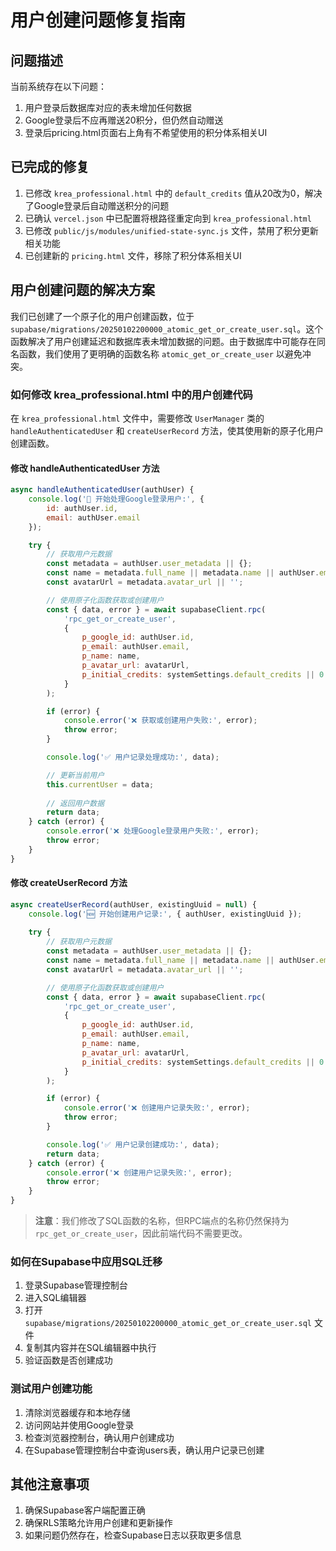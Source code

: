 # 用户创建问题修复指南

## 问题描述

当前系统存在以下问题：
1. 用户登录后数据库对应的表未增加任何数据
2. Google登录后不应再赠送20积分，但仍然自动赠送
3. 登录后pricing.html页面右上角有不希望使用的积分体系相关UI

## 已完成的修复

1. 已修改 `krea_professional.html` 中的 `default_credits` 值从20改为0，解决了Google登录后自动赠送积分的问题
2. 已确认 `vercel.json` 中已配置将根路径重定向到 `krea_professional.html`
3. 已修改 `public/js/modules/unified-state-sync.js` 文件，禁用了积分更新相关功能
4. 已创建新的 `pricing.html` 文件，移除了积分体系相关UI

## 用户创建问题的解决方案

我们已创建了一个原子化的用户创建函数，位于 `supabase/migrations/20250102200000_atomic_get_or_create_user.sql`。这个函数解决了用户创建延迟和数据库表未增加数据的问题。由于数据库中可能存在同名函数，我们使用了更明确的函数名称 `atomic_get_or_create_user` 以避免冲突。

### 如何修改 krea_professional.html 中的用户创建代码

在 `krea_professional.html` 文件中，需要修改 `UserManager` 类的 `handleAuthenticatedUser` 和 `createUserRecord` 方法，使其使用新的原子化用户创建函数。

#### 修改 handleAuthenticatedUser 方法

```javascript
async handleAuthenticatedUser(authUser) {
    console.log('🔐 开始处理Google登录用户:', {
        id: authUser.id,
        email: authUser.email
    });

    try {
        // 获取用户元数据
        const metadata = authUser.user_metadata || {};
        const name = metadata.full_name || metadata.name || authUser.email?.split('@')[0] || 'User';
        const avatarUrl = metadata.avatar_url || '';

        // 使用原子化函数获取或创建用户
        const { data, error } = await supabaseClient.rpc(
            'rpc_get_or_create_user',
            {
                p_google_id: authUser.id,
                p_email: authUser.email,
                p_name: name,
                p_avatar_url: avatarUrl,
                p_initial_credits: systemSettings.default_credits || 0
            }
        );

        if (error) {
            console.error('❌ 获取或创建用户失败:', error);
            throw error;
        }

        console.log('✅ 用户记录处理成功:', data);

        // 更新当前用户
        this.currentUser = data;
        
        // 返回用户数据
        return data;
    } catch (error) {
        console.error('❌ 处理Google登录用户失败:', error);
        throw error;
    }
}
```

#### 修改 createUserRecord 方法

```javascript
async createUserRecord(authUser, existingUuid = null) {
    console.log('🆕 开始创建用户记录:', { authUser, existingUuid });
    
    try {
        // 获取用户元数据
        const metadata = authUser.user_metadata || {};
        const name = metadata.full_name || metadata.name || authUser.email?.split('@')[0] || 'User';
        const avatarUrl = metadata.avatar_url || '';

        // 使用原子化函数获取或创建用户
        const { data, error } = await supabaseClient.rpc(
            'rpc_get_or_create_user',
            {
                p_google_id: authUser.id,
                p_email: authUser.email,
                p_name: name,
                p_avatar_url: avatarUrl,
                p_initial_credits: systemSettings.default_credits || 0
            }
        );

        if (error) {
            console.error('❌ 创建用户记录失败:', error);
            throw error;
        }

        console.log('✅ 用户记录创建成功:', data);
        return data;
    } catch (error) {
        console.error('❌ 创建用户记录失败:', error);
        throw error;
    }
}
```

> **注意**：我们修改了SQL函数的名称，但RPC端点的名称仍然保持为 `rpc_get_or_create_user`，因此前端代码不需要更改。

### 如何在Supabase中应用SQL迁移

1. 登录Supabase管理控制台
2. 进入SQL编辑器
3. 打开 `supabase/migrations/20250102200000_atomic_get_or_create_user.sql` 文件
4. 复制其内容并在SQL编辑器中执行
5. 验证函数是否创建成功

### 测试用户创建功能

1. 清除浏览器缓存和本地存储
2. 访问网站并使用Google登录
3. 检查浏览器控制台，确认用户创建成功
4. 在Supabase管理控制台中查询users表，确认用户记录已创建

## 其他注意事项

1. 确保Supabase客户端配置正确
2. 确保RLS策略允许用户创建和更新操作
3. 如果问题仍然存在，检查Supabase日志以获取更多信息